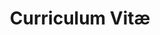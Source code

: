 ---
title: Curriculum Vitæ
layout: cv
actions:
  - label: "Download as PDF"
    icon: pdf
    url: "/example/assets/images/taxa_euk.xlsx"
---